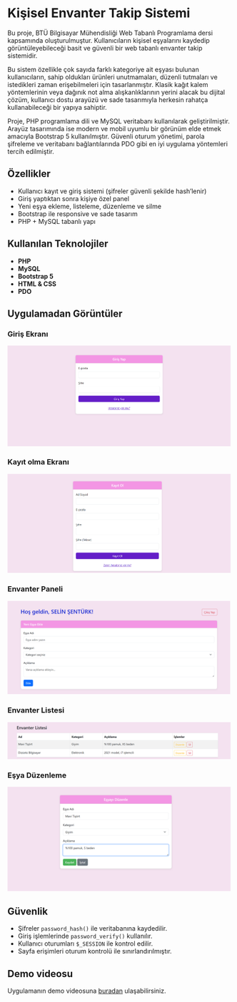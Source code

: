 # Kişisel Envanter Takip Sistemi

Bu proje, BTÜ Bilgisayar Mühendisliği Web Tabanlı Programlama dersi kapsamında oluşturulmuştur. Kullanıcıların kişisel eşyalarını kaydedip görüntüleyebileceği basit ve güvenli bir web tabanlı envanter takip sistemidir.

Bu sistem özellikle çok sayıda farklı kategoriye ait eşyası bulunan kullanıcıların, sahip oldukları ürünleri unutmamaları, düzenli tutmaları ve istedikleri zaman erişebilmeleri için tasarlanmıştır. Klasik kağıt kalem yöntemlerinin veya dağınık not alma alışkanlıklarının yerini alacak bu dijital çözüm, kullanıcı dostu arayüzü ve sade tasarımıyla herkesin rahatça kullanabileceği bir yapıya sahiptir.

Proje, PHP programlama dili ve MySQL veritabanı kullanılarak geliştirilmiştir. Arayüz tasarımında ise modern ve mobil uyumlu bir görünüm elde etmek amacıyla Bootstrap 5 kullanılmıştır. Güvenli oturum yönetimi, parola şifreleme ve veritabanı bağlantılarında PDO gibi en iyi uygulama yöntemleri tercih edilmiştir.

## Özellikler

- Kullanıcı kayıt ve giriş sistemi (şifreler güvenli şekilde hash’lenir)
- Giriş yaptıktan sonra kişiye özel panel
- Yeni eşya ekleme, listeleme, düzenleme ve silme
- Bootstrap ile responsive ve sade tasarım
- PHP + MySQL tabanlı yapı

## Kullanılan Teknolojiler

- **PHP** 
- **MySQL**
- **Bootstrap 5**
- **HTML & CSS**
- **PDO**

## Uygulamadan Görüntüler

### Giriş Ekranı


<img src="screenshots/img1.png" width="500"/>


### Kayıt olma Ekranı


<img src="screenshots/img2.png" width="500"/>


### Envanter Paneli

<img src="screenshots/img3.png" width="500"/>


### Envanter Listesi

<img src="screenshots/img4.png" width="500"/>


### Eşya Düzenleme 

<img src="screenshots/img5.png" width="500"/>


## Güvenlik

- Şifreler `password_hash()` ile veritabanına kaydedilir.
- Giriş işlemlerinde `password_verify()` kullanılır.
- Kullanıcı oturumları `$_SESSION` ile kontrol edilir.
- Sayfa erişimleri oturum kontrolü ile sınırlandırılmıştır.

## Demo videosu

Uygulamanın demo videosuna [buradan](https://www.youtube.com/watch?v=LSRYeD_wpJA) ulaşabilirsiniz.
